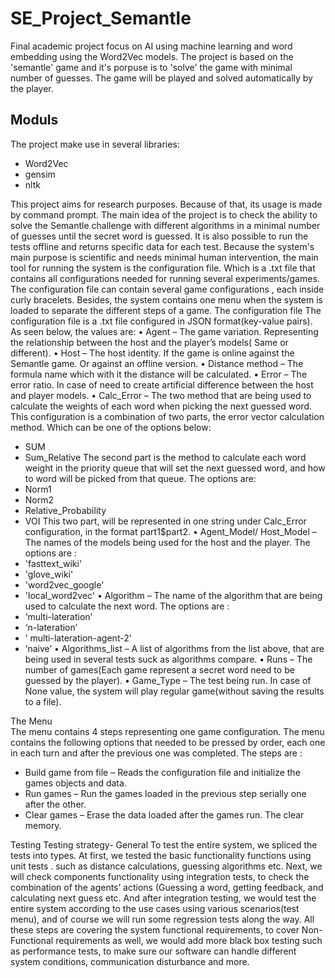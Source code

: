 # SE_Project_Semantle
Final academic project focus on AI using machine learning and word embedding using the Word2Vec models.
The project is based on the 'semantle' game and it's porpuse is to 'solve' the game with minimal number of guesses. The game will be played and solved automatically by the player. 

## Moduls
The project make use in several libraries:
- Word2Vec
- gensim
- nltk


This project aims for research purposes. Because of that, its usage is made by command prompt. The main idea of the project is to check the ability to solve the Semantle challenge with different algorithms in a minimal number of guesses until the secret word is guessed. It is also possible to run the tests offline and returns specific data for each test. Because the system's main purpose is scientific and needs minimal human intervention, the main tool for running the system is the configuration file. Which is a .txt file that contains all configurations needed for running several experiments/games. The configuration file can contain several game configurations , each inside curly bracelets.
Besides, the system contains one menu when the system is loaded to separate the different steps of a game.
The configuration file
The configuration file is a .txt file configured in JSON format(key-value pairs).
As seen below, the values are: 
•	Agent – The game variation. Representing the relationship between the host and the player’s models( Same or different).
•	Host – The host identity. If the game is online against the Semantle game. Or against an offline version.
•	Distance method – The formula name which with it the distance will be calculated.
•	Error – The error ratio. In case of need to create artificial difference between the host and player models.
•	Calc_Error – The two method that are being used to calculate the weights of each word when picking the next guessed word.
This configuration is a combination of two parts, the error vector calculation method. Which can be one of the options below:
-	SUM
-	Sum_Relative
The second part is the method to calculate each word weight in the priority queue that will set the next guessed word, and how to word will be picked from that queue. The options are:
-	 Norm1
-	Norm2
-	Relative_Probability
-	VOI
This two part, will be represented in one string under Calc_Error configuration, in the format part1$part2. 
•	Agent_Model/ Host_Model – The names of the models being used for the host and the player. The options are : 
-	'fasttext_wiki' 
-	'glove_wiki' 
-	 'word2vec_google' 
-	 'local_word2vec' 
•	Algorithm – The name of the algorithm that are being used to calculate the next word. The options are :
-	‘multi-lateration’
-	 ‘n-lateration’ 
-	’ multi-lateration-agent-2’
-	 ‘naive’ 
•	Algorithms_list – A list of algorithms from the list above, that are being used in several tests suck as algorithms compare.
•	Runs – The number of games(Each game represent a secret word need to be guessed by the player).
•	Game_Type – The test being run. In case of None value, the system will play regular game(without saving the results to a file).

The Menu  
The menu contains 4 steps representing one game configuration.
The menu contains the following options that needed to be pressed by order, each one in each turn and after the previous one was completed. The steps are :
-	Build game from file – Reads the configuration file and initialize the games objects and data.
-	Run games – Run the games loaded in the previous step serially one after the other.
-	Clear games – Erase the data loaded after the games run. The clear memory.



Testing
Testing strategy- General
To test the entire system, we spliced the tests into types. At first, we  tested the basic functionality functions using unit tests . such as distance calculations, guessing algorithms etc. Next, we will check components functionality using integration tests, to check the combination of the agents’ actions (Guessing a word, getting feedback, and calculating next guess etc.
And after integration testing, we would test the entire system according to the use cases using various scenarios(test menu), and of course we will run some regression tests along the way. 
All these steps are covering the system functional requirements, to cover Non-Functional requirements as well, we would add more black box testing such as performance tests, to make sure our software can handle different system conditions, communication disturbance and more.
